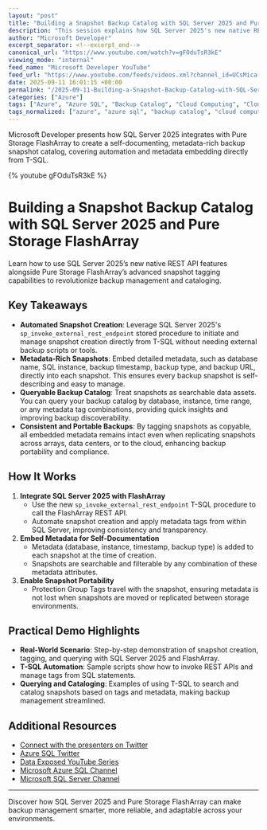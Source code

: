 ```yaml
---
layout: "post"
title: "Building a Snapshot Backup Catalog with SQL Server 2025 and Pure Storage FlashArray"
description: "This session explains how SQL Server 2025's new native REST features work together with Pure Storage FlashArray's advanced snapshot tagging to simplify backup management for DBAs. Attendees will learn how to automate snapshot creation and embed detailed metadata directly into snapshots using T-SQL, making backups more discoverable, portable, and self-describing. Practical demonstrations show how to use the sp_invoke_external_rest_endpoint stored procedure to interact with external REST APIs and build a searchable, context-rich backup catalog without external management tools."
author: "Microsoft Developer"
excerpt_separator: <!--excerpt_end-->
canonical_url: "https://www.youtube.com/watch?v=gFOduTsR3kE"
viewing_mode: "internal"
feed_name: "Microsoft Developer YouTube"
feed_url: "https://www.youtube.com/feeds/videos.xml?channel_id=UCsMica-v34Irf9KVTh6xx-g"
date: 2025-09-11 16:01:15 +00:00
permalink: "/2025-09-11-Building-a-Snapshot-Backup-Catalog-with-SQL-Server-2025-and-Pure-Storage-FlashArray.html"
categories: ["Azure"]
tags: ["Azure", "Azure SQL", "Backup Catalog", "Cloud Computing", "Cloud Replication", "Database Backup", "Database Management", "Dev", "Development", "FlashArray", "Metadata Tagging", "Microsoft", "Pure Storage", "REST API", "Snapshot Backup", "Sp Invoke External REST Endpoint", "SQL Server", "Storage Snapshots", "T SQL", "Tech", "Technology", "Videos"]
tags_normalized: ["azure", "azure sql", "backup catalog", "cloud computing", "cloud replication", "database backup", "database management", "dev", "development", "flasharray", "metadata tagging", "microsoft", "pure storage", "rest api", "snapshot backup", "sp invoke external rest endpoint", "sql server", "storage snapshots", "t sql", "tech", "technology", "videos"]
---
```


Microsoft Developer presents how SQL Server 2025 integrates with Pure Storage FlashArray to create a self-documenting, metadata-rich backup snapshot catalog, covering automation and metadata embedding directly from T-SQL.<!--excerpt_end-->

{% youtube gFOduTsR3kE %}

# Building a Snapshot Backup Catalog with SQL Server 2025 and Pure Storage FlashArray

Learn how to use SQL Server 2025’s new native REST API features alongside Pure Storage FlashArray’s advanced snapshot tagging capabilities to revolutionize backup management and cataloging.

## Key Takeaways

- **Automated Snapshot Creation**: Leverage SQL Server 2025's `sp_invoke_external_rest_endpoint` stored procedure to initiate and manage snapshot creation directly from T-SQL without needing external backup scripts or tools.
- **Metadata-Rich Snapshots**: Embed detailed metadata, such as database name, SQL instance, backup timestamp, backup type, and backup URL, directly into each snapshot. This ensures every backup snapshot is self-describing and easy to manage.
- **Queryable Backup Catalog**: Treat snapshots as searchable data assets. You can query your backup catalog by database, instance, time range, or any metadata tag combinations, providing quick insights and improving backup discoverability.
- **Consistent and Portable Backups**: By tagging snapshots as copyable, all embedded metadata remains intact even when replicating snapshots across arrays, data centers, or to the cloud, enhancing backup portability and compliance.

## How It Works

1. **Integrate SQL Server 2025 with FlashArray**
   - Use the new `sp_invoke_external_rest_endpoint` T-SQL procedure to call the FlashArray REST API.
   - Automate snapshot creation and apply metadata tags from within SQL Server, improving consistency and transparency.
2. **Embed Metadata for Self-Documentation**
   - Metadata (database, instance, timestamp, backup type) is added to each snapshot at the time of creation.
   - Snapshots are searchable and filterable by any combination of these metadata attributes.
3. **Enable Snapshot Portability**
   - Protection Group Tags travel with the snapshot, ensuring metadata is not lost when snapshots are moved or replicated between storage environments.

## Practical Demo Highlights

- **Real-World Scenario**: Step-by-step demonstration of snapshot creation, tagging, and querying with SQL Server 2025 and FlashArray.
- **T-SQL Automation**: Sample scripts show how to invoke REST APIs and manage tags from SQL statements.
- **Querying and Cataloging**: Examples of using T-SQL to search and catalog snapshots based on tags and metadata, making backup management streamlined.

## Additional Resources

- [Connect with the presenters on Twitter](https://twitter.com/AnalyticAnna)
- [Azure SQL Twitter](https://aka.ms/azuresqltw)
- [Data Exposed YouTube Series](https://aka.ms/dataexposedyt)
- [Microsoft Azure SQL Channel](https://aka.ms/msazuresqlyt)
- [Microsoft SQL Server Channel](https://aka.ms/mssqlserveryt)

---

Discover how SQL Server 2025 and Pure Storage FlashArray can make backup management smarter, more reliable, and adaptable across your environments.

